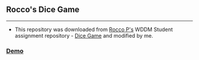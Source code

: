 ## Rocco's Dice Game
---

- This repository was downloaded from [Rocco P's](https://github.com/juneate) WDDM Student assignment repository - [Dice Game](https://github.com/juneate/dice-game) and modified by me.

### [Demo]()
